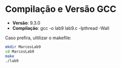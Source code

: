 # Compilação e Versão GCC

- **Versão**: 9.3.0
- **Compilação**: gcc -o lab9 lab9.c -lpthread -Wall

Caso prefira, ultilizar o makefile:

```sh
mkdir MarcosLab9
cd MarcosLab9
make
./lab9
```
